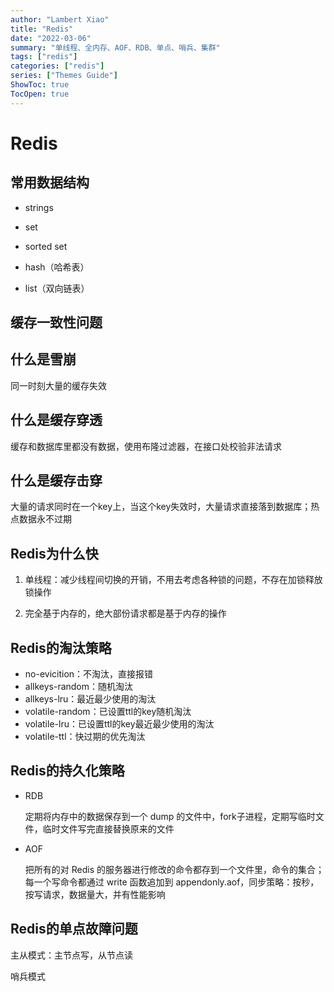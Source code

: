 ```yaml
---
author: "Lambert Xiao"
title: "Redis"
date: "2022-03-06"
summary: "单线程、全内存、AOF、RDB、单点、哨兵、集群"
tags: ["redis"]
categories: ["redis"]
series: ["Themes Guide"]
ShowToc: true
TocOpen: true
---
```


# Redis

## 常用数据结构

- strings

- set

- sorted set

- hash（哈希表）

- list（双向链表）

## 缓存一致性问题

## 什么是雪崩

同一时刻大量的缓存失效

## 什么是缓存穿透

缓存和数据库里都没有数据，使用布隆过滤器，在接口处校验非法请求

## 什么是缓存击穿

大量的请求同时在一个key上，当这个key失效时，大量请求直接落到数据库；热点数据永不过期

## Redis为什么快

1. 单线程：减少线程间切换的开销，不用去考虑各种锁的问题，不存在加锁释放锁操作

2. 完全基于内存的，绝大部份请求都是基于内存的操作

## Redis的淘汰策略

- no-evicition：不淘汰，直接报错
- allkeys-random：随机淘汰
- allkeys-lru：最近最少使用的淘汰
- volatile-random：已设置ttl的key随机淘汰
- volatile-lru：已设置ttl的key最近最少使用的淘汰
- volatile-ttl：快过期的优先淘汰

## Redis的持久化策略

- RDB

    定期将内存中的数据保存到一个 dump 的文件中，fork子进程，定期写临时文件，临时文件写完直接替换原来的文件

- AOF

    把所有的对 Redis 的服务器进行修改的命令都存到一个文件里，命令的集合；
    每一个写命令都通过 write 函数追加到 appendonly.aof，同步策略：按秒，按写请求，数据量大，并有性能影响

## Redis的单点故障问题

主从模式：主节点写，从节点读

哨兵模式
